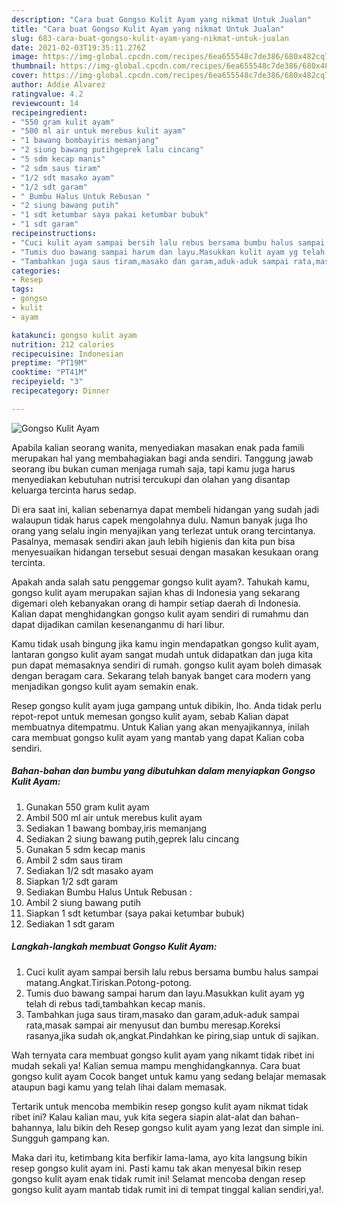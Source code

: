 ```yaml
---
description: "Cara buat Gongso Kulit Ayam yang nikmat Untuk Jualan"
title: "Cara buat Gongso Kulit Ayam yang nikmat Untuk Jualan"
slug: 683-cara-buat-gongso-kulit-ayam-yang-nikmat-untuk-jualan
date: 2021-02-03T19:35:11.276Z
image: https://img-global.cpcdn.com/recipes/6ea655548c7de386/680x482cq70/gongso-kulit-ayam-foto-resep-utama.jpg
thumbnail: https://img-global.cpcdn.com/recipes/6ea655548c7de386/680x482cq70/gongso-kulit-ayam-foto-resep-utama.jpg
cover: https://img-global.cpcdn.com/recipes/6ea655548c7de386/680x482cq70/gongso-kulit-ayam-foto-resep-utama.jpg
author: Addie Alvarez
ratingvalue: 4.2
reviewcount: 14
recipeingredient:
- "550 gram kulit ayam"
- "500 ml air untuk merebus kulit ayam"
- "1 bawang bombayiris memanjang"
- "2 siung bawang putihgeprek lalu cincang"
- "5 sdm kecap manis"
- "2 sdm saus tiram"
- "1/2 sdt masako ayam"
- "1/2 sdt garam"
- " Bumbu Halus Untuk Rebusan "
- "2 siung bawang putih"
- "1 sdt ketumbar saya pakai ketumbar bubuk"
- "1 sdt garam"
recipeinstructions:
- "Cuci kulit ayam sampai bersih lalu rebus bersama bumbu halus sampai matang.Angkat.Tiriskan.Potong-potong."
- "Tumis duo bawang sampai harum dan layu.Masukkan kulit ayam yg telah di rebus tadi,tambahkan kecap manis."
- "Tambahkan juga saus tiram,masako dan garam,aduk-aduk sampai rata,masak sampai air menyusut dan bumbu meresap.Koreksi rasanya,jika sudah ok,angkat.Pindahkan ke piring,siap untuk di sajikan."
categories:
- Resep
tags:
- gongso
- kulit
- ayam

katakunci: gongso kulit ayam 
nutrition: 212 calories
recipecuisine: Indonesian
preptime: "PT19M"
cooktime: "PT41M"
recipeyield: "3"
recipecategory: Dinner

---
```



![Gongso Kulit Ayam](https://img-global.cpcdn.com/recipes/6ea655548c7de386/680x482cq70/gongso-kulit-ayam-foto-resep-utama.jpg)

Apabila kalian seorang wanita, menyediakan masakan enak pada famili merupakan hal yang membahagiakan bagi anda sendiri. Tanggung jawab seorang ibu bukan cuman menjaga rumah saja, tapi kamu juga harus menyediakan kebutuhan nutrisi tercukupi dan olahan yang disantap keluarga tercinta harus sedap.

Di era  saat ini, kalian sebenarnya dapat membeli hidangan yang sudah jadi walaupun tidak harus capek mengolahnya dulu. Namun banyak juga lho orang yang selalu ingin menyajikan yang terlezat untuk orang tercintanya. Pasalnya, memasak sendiri akan jauh lebih higienis dan kita pun bisa menyesuaikan hidangan tersebut sesuai dengan masakan kesukaan orang tercinta. 



Apakah anda salah satu penggemar gongso kulit ayam?. Tahukah kamu, gongso kulit ayam merupakan sajian khas di Indonesia yang sekarang digemari oleh kebanyakan orang di hampir setiap daerah di Indonesia. Kalian dapat menghidangkan gongso kulit ayam sendiri di rumahmu dan dapat dijadikan camilan kesenanganmu di hari libur.

Kamu tidak usah bingung jika kamu ingin mendapatkan gongso kulit ayam, lantaran gongso kulit ayam sangat mudah untuk didapatkan dan juga kita pun dapat memasaknya sendiri di rumah. gongso kulit ayam boleh dimasak dengan beragam cara. Sekarang telah banyak banget cara modern yang menjadikan gongso kulit ayam semakin enak.

Resep gongso kulit ayam juga gampang untuk dibikin, lho. Anda tidak perlu repot-repot untuk memesan gongso kulit ayam, sebab Kalian dapat membuatnya ditempatmu. Untuk Kalian yang akan menyajikannya, inilah cara membuat gongso kulit ayam yang mantab yang dapat Kalian coba sendiri.

<!--inarticleads1-->

##### Bahan-bahan dan bumbu yang dibutuhkan dalam menyiapkan Gongso Kulit Ayam:

1. Gunakan 550 gram kulit ayam
1. Ambil 500 ml air untuk merebus kulit ayam
1. Sediakan 1 bawang bombay,iris memanjang
1. Sediakan 2 siung bawang putih,geprek lalu cincang
1. Gunakan 5 sdm kecap manis
1. Ambil 2 sdm saus tiram
1. Sediakan 1/2 sdt masako ayam
1. Siapkan 1/2 sdt garam
1. Sediakan  Bumbu Halus Untuk Rebusan :
1. Ambil 2 siung bawang putih
1. Siapkan 1 sdt ketumbar (saya pakai ketumbar bubuk)
1. Sediakan 1 sdt garam




<!--inarticleads2-->

##### Langkah-langkah membuat Gongso Kulit Ayam:

1. Cuci kulit ayam sampai bersih lalu rebus bersama bumbu halus sampai matang.Angkat.Tiriskan.Potong-potong.
1. Tumis duo bawang sampai harum dan layu.Masukkan kulit ayam yg telah di rebus tadi,tambahkan kecap manis.
1. Tambahkan juga saus tiram,masako dan garam,aduk-aduk sampai rata,masak sampai air menyusut dan bumbu meresap.Koreksi rasanya,jika sudah ok,angkat.Pindahkan ke piring,siap untuk di sajikan.




Wah ternyata cara membuat gongso kulit ayam yang nikamt tidak ribet ini mudah sekali ya! Kalian semua mampu menghidangkannya. Cara buat gongso kulit ayam Cocok banget untuk kamu yang sedang belajar memasak ataupun bagi kamu yang telah lihai dalam memasak.

Tertarik untuk mencoba membikin resep gongso kulit ayam nikmat tidak ribet ini? Kalau kalian mau, yuk kita segera siapin alat-alat dan bahan-bahannya, lalu bikin deh Resep gongso kulit ayam yang lezat dan simple ini. Sungguh gampang kan. 

Maka dari itu, ketimbang kita berfikir lama-lama, ayo kita langsung bikin resep gongso kulit ayam ini. Pasti kamu tak akan menyesal bikin resep gongso kulit ayam enak tidak rumit ini! Selamat mencoba dengan resep gongso kulit ayam mantab tidak rumit ini di tempat tinggal kalian sendiri,ya!.


